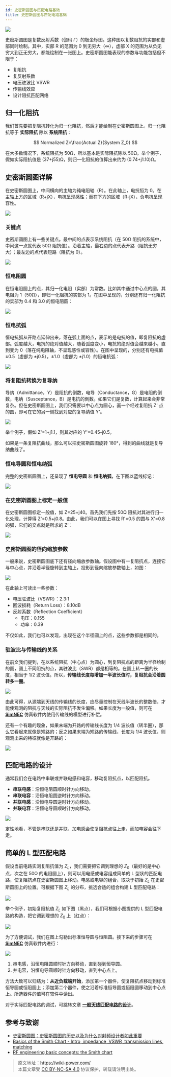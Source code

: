 ```yaml
---
id: 史密斯圆图与匹配电路基础
title: 史密斯圆图与匹配电路基础
---
```


![](https://wiki-media-1253965369.cos.ap-guangzhou.myqcloud.com/img/20220601144205.jpg)

史密斯圆图是复数反射系数（伽玛 $\Gamma$）的极坐标图。这种图以复数阻抗的实部和虚部同时绘制。其中，实部 R 的范围为 0 到无穷大（$\infty$），虚部 X 的范围为从负无穷大到正无穷大，都能绘制在一张图上。史密斯圆图能表现的参数与功能包括但不限于：

- 复阻抗
- 复反射系数
- 电压驻波比 VSWR
- 传输线效应
- 设计阻抗匹配网络

## 归一化阻抗

我们首先要把复阻抗转化为归一化阻抗，然后才能绘制在史密斯圆图上。归一化阻抗等于 **实际阻抗** 除以 **系统阻抗**：

$$
Normalized Z=\frac{Actual Z}{System Z_0}
$$

在大多数情况下，系统阻抗为 50Ω，所以基本是实际阻抗除以 50Ω。举个例子，假如实际阻抗值是 (37+j55)Ω，则归一化阻抗的值算出来约为 (0.74+j1.10)Ω。

## 史密斯圆图详解

在史密斯圆图上，中间横向的主轴为纯电阻轴（R）。在此轴上，电抗恒为 0。在主轴上方的区域（R+jX），电抗呈现感性；而在下方的区域（R-jX），负电抗呈现容性。

![](https://wiki-media-1253965369.cos.ap-guangzhou.myqcloud.com/img/20220531174443.png)

### 关键点

史密斯圆图上有一些关键点。最中间的点表示系统阻抗（在 50Ω 阻抗的系统中，中间这一点就代表 50Ω 阻抗值）。沿着主轴，最右边的点代表开路（阻抗无穷大）；最左边的点代表短路（阻抗为 0）。

![](https://wiki-media-1253965369.cos.ap-guangzhou.myqcloud.com/img/20220531174646.png)

### 恒电阻圆

在恒电阻圆上的点，其归一化电阻（实部）为常数。比如其中通过中心点的圆，其电阻为 1（50Ω），即归一化阻抗的实部为 1。在图中呈现的，分别还有归一化阻抗的实部为 0.4 和 3.0 的恒电阻圆：

![](https://wiki-media-1253965369.cos.ap-guangzhou.myqcloud.com/img/20220531174740.png)

### 恒电抗弧

恒电抗弧从开路点延伸出来，落在弧上面的点，表示的是电抗的值，即复阻抗的虚部。弧度越大，电抗的绝对值越大，随着弧度变小，电抗的绝对值会越来越小，直到变为 0（落在纯电阻轴，不呈现感性或容性）。在图中呈现的，分别还有电抗值 ±0.5（虚部为 ±j0.5），±1.0（虚部为 ±j1.0）的恒电抗弧：

![](https://wiki-media-1253965369.cos.ap-guangzhou.myqcloud.com/img/20220613092622.png)

### 将复阻抗转换为复导纳

导纳（Admittance，Y）是阻抗的倒数，电导（Conductance，G）是电阻的倒数，电纳（Susceptance，B）是电抗的倒数。如果它们是复数，计算起来会非常复杂。但在史密斯圆图上，我们只需要以中心点为圆心，画一个经过复阻抗 Z' 点的圆，即可在它的另一侧找到对应的复导纳值 Y'。

![](https://wiki-media-1253965369.cos.ap-guangzhou.myqcloud.com/img/20220601103327.png)

举个例子，假如 Z'=1+j1.1，则其对应的 Y'=0.45-j0.5。

如果是一条复阻抗曲线，那么可以把史密斯圆图旋转 180°，得到的曲线就是复导纳曲线了。

### 恒电导圆和恒电纳弧

完整的史密斯圆图上，还呈现了 **恒电导圆** 和 **恒电纳弧**，在下图以蓝线标记：

![](https://wiki-media-1253965369.cos.ap-guangzhou.myqcloud.com/img/20220601144830.png)

### 在史密斯圆图上标定一般值

在史密斯圆图标定一般值，如 Z=25+j40。首先我们先按 50Ω 阻抗对其进行归一化处理，计算得 Z'=0.5+j0.8。由此，我们可以在图上寻找 R'=0.5 的圆与 X'=0.8 的弧，它们的交点就是所求的 Z'：

![](https://wiki-media-1253965369.cos.ap-guangzhou.myqcloud.com/img/20220601101322.png)

### 史密斯圆图的径向缩放参数

一般来说，史密斯圆图底下还有径向缩放参数轴。假设图中有一复阻抗点，连接它与中心点，并沿着半径旋转到主轴上，投影到径向缩放参数轴上，如图：

![](https://wiki-media-1253965369.cos.ap-guangzhou.myqcloud.com/img/20220613105800.png)

在此轴上可读出一些参数：

- 电压驻波比（VSWR）：2.3:1
- 回波损耗（Return Loss）：8.10dB
- 反射系数（Reflection Coefficient）
  - 电压：0.155
  - 功率：0.39

不仅如此，我们也可以发现，出现在这个半径圆上的点，这些参数都是相同的。

### 驻波比与传输线的关系

在前文我们提到，在以系统阻抗（中心点）为圆心，到复阻抗点的距离为半径绘制的圆，圆上不同阻抗的点，其驻波比（SWR）都是相等的。在圆上转一圈的长度，相当于 1/2 波长值。所以，**传输线长度每增加一半波长值时，复阻抗会沿着圆转多一圈**。

![](https://wiki-media-1253965369.cos.ap-guangzhou.myqcloud.com/img/20220601172933.png)

由此可得，从源端到天线的传输线的长度，应尽量控制在天线半波长的整数倍，才能使观测的阻抗与天线的实际阻抗不发生偏移。如果长度为一般值，则可在 [**SimNEC**](http://www.ae6ty.com/smith_charts.html) 仿真软件内使用传输线的模型进行补偿。

还有一个有趣的现象，如果末端为开路的传输线长度为 1/4 波长值（转半圈），那么它看起来就像是短路的；反之如果末端为短路的传输线，长度为 1/4 波长值，则观测出来的特征就像是开路的：

![](https://wiki-media-1253965369.cos.ap-guangzhou.myqcloud.com/img/20220601172903.png)

## 匹配电路的设计

通常我们会在电路中串联或并联电感和电容，移动复阻抗点，以匹配阻抗。

- **串联电感**：沿恒电阻圆顺时针方向移动。
- **串联电容**：沿恒电阻圆逆时针方向移动。
- **并联电感**：沿恒电导圆逆时针方向移动。
- **并联电容**：沿恒电导圆顺时针方向移动。

![](https://wiki-media-1253965369.cos.ap-guangzhou.myqcloud.com/img/20220601162955.png)

定性地看，不管是串联还是并联，加电感会使复阻抗点往上走，而加电容会往下走。

## 简单的 L 型匹配电路

假设当前电路实测复阻抗值为 $Z_L$，我们需要把它调到理想的 $Z_0$（最好的是中心点，次之在 50Ω 的电阻圆上），则可以用电感或电容组成简单的 L 型状的匹配电路，使复阻抗点在史密斯圆图上移动。电感或电容的组合，取决于初始 $Z_L$ 在史密斯圆图上的位置。可根据下图 $Z_L$ 的分布，挑选合适的组合构建 L 型匹配电路：

![](https://wiki-media-1253965369.cos.ap-guangzhou.myqcloud.com/img/20220613100034.png)

举个例子，初始复阻抗值 $Z_L$ 如下图（黑点），我们可根据小图提供的 L 型匹配电路的构造，把它调到理想的 $Z_0$ 上（红点）：

![](https://wiki-media-1253965369.cos.ap-guangzhou.myqcloud.com/img/20220613102205.png)

为了方便调试，我们在图上勾勒出标准恒导圆与恒阻圆。接下来的步骤可在 [**SimNEC**](http://www.ae6ty.com/smith_charts.html) 仿真软件内进行：

![](https://wiki-media-1253965369.cos.ap-guangzhou.myqcloud.com/img/20220613103303.png)

1. 串电感，沿恒电阻圆顺时针方向移动，直到碰到恒导圆。
2. 并电容，沿恒电导圆顺时针方向移动，直到中心点上。

方法大致可以归结为：**从近负载端开始**，添加第一个器件，使复阻抗点移动到标准恒导圆或恒阻圆上；添加第二个器件，使之沿着标准恒导圆或恒阻圆移动到中心点上。所选器件的值可在软件中读出。

对于实际匹配电路的调试，可跳转文章 [**一般天线匹配电路的设计**](https://wiki-power.com/%E4%B8%80%E8%88%AC%E5%A4%A9%E7%BA%BF%E5%8C%B9%E9%85%8D%E7%94%B5%E8%B7%AF%E7%9A%84%E8%AE%BE%E8%AE%A1)。

## 参考与致谢

- [史密斯圆图：史密斯圆图的历史以及为什么对射频设计者如此重要](https://www.digikey.cn/zh/blog/the-smith-chart-its-history-and-why-its-so-important)
- [Basics of the Smith Chart - Intro, impedance, VSWR, transmission lines, matching](https://www.youtube.com/watch?v=TsXd6GktlYQ&list=PL4ZSD4omd_AzQ7T0Dt4zTBW8sHLQHjqMQ&index=7)
- [RF engineering basic concepts: the Smith chart](https://cds.cern.ch/record/1417989/files/p95.pdf)

> 原文地址：<https://wiki-power.com/>  
> 本篇文章受 [CC BY-NC-SA 4.0](https://creativecommons.org/licenses/by/4.0/deed.zh) 协议保护，转载请注明出处。
